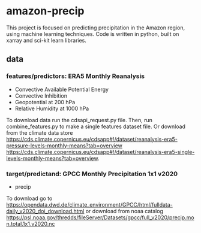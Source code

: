 # amazon-precip
This project is focused on predicting precipitation in the Amazon region, using machine learning techniques. Code is written in python, built on xarray and sci-kit learn libraries.
## data
### features/predictors: ERA5 Monthly Reanalysis
- Convective Available Potential Energy
- Convective Inhibition
- Geopotential at 200 hPa
- Relative Humidity at 1000 hPa

To download data run the cdsapi_request.py file. Then, run combine_features.py to make a single features dataset file. Or download from the climate data store https://cds.climate.copernicus.eu/cdsapp#!/dataset/reanalysis-era5-pressure-levels-monthly-means?tab=overview
https://cds.climate.copernicus.eu/cdsapp#!/dataset/reanalysis-era5-single-levels-monthly-means?tab=overview.
### target/predictand: GPCC Monthly Precipitation 1x1 v2020
- precip

To download go to https://opendata.dwd.de/climate_environment/GPCC/html/fulldata-daily_v2020_doi_download.html or download from noaa catalog https://psl.noaa.gov/thredds/fileServer/Datasets/gpcc/full_v2020/precip.mon.total.1x1.v2020.nc